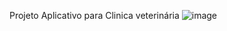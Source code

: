 Projeto Aplicativo para Clinica veterinária
![image](https://github.com/Jeeh2/BTG-SpringBoot-vet/assets/103466154/c5f79435-8d90-4539-aef6-2fa9831c1b15)
